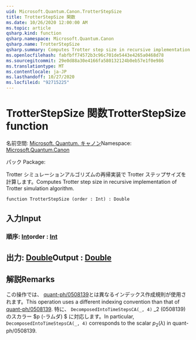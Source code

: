 ```yaml
---
uid: Microsoft.Quantum.Canon.TrotterStepSize
title: TrotterStepSize 関数
ms.date: 10/26/2020 12:00:00 AM
ms.topic: article
qsharp.kind: function
qsharp.namespace: Microsoft.Quantum.Canon
qsharp.name: TrotterStepSize
qsharp.summary: Computes Trotter step size in recursive implementation of Trotter simulation algorithm.
ms.openlocfilehash: fabfbff74572b3c96c701de5443e4265a0468d78
ms.sourcegitcommit: 29e0d88a30e4166fa580132124b0eb57e1f0e986
ms.translationtype: MT
ms.contentlocale: ja-JP
ms.lasthandoff: 10/27/2020
ms.locfileid: "92715225"
---
```

# <a name="trotterstepsize-function"></a><span data-ttu-id="ddc27-102">TrotterStepSize 関数</span><span class="sxs-lookup"><span data-stu-id="ddc27-102">TrotterStepSize function</span></span>

<span data-ttu-id="ddc27-103">名前空間: [Microsoft. Quantum. キャノン](xref:Microsoft.Quantum.Canon)</span><span class="sxs-lookup"><span data-stu-id="ddc27-103">Namespace: [Microsoft.Quantum.Canon](xref:Microsoft.Quantum.Canon)</span></span>

<span data-ttu-id="ddc27-104">パック [](https://nuget.org/packages/)</span><span class="sxs-lookup"><span data-stu-id="ddc27-104">Package: [](https://nuget.org/packages/)</span></span>


<span data-ttu-id="ddc27-105">Trotter シミュレーションアルゴリズムの再帰実装で Trotter ステップサイズを計算します。</span><span class="sxs-lookup"><span data-stu-id="ddc27-105">Computes Trotter step size in recursive implementation of Trotter simulation algorithm.</span></span>

```qsharp
function TrotterStepSize (order : Int) : Double
```


## <a name="input"></a><span data-ttu-id="ddc27-106">入力</span><span class="sxs-lookup"><span data-stu-id="ddc27-106">Input</span></span>

### <a name="order--int"></a><span data-ttu-id="ddc27-107">順序: [Int](xref:microsoft.quantum.lang-ref.int)</span><span class="sxs-lookup"><span data-stu-id="ddc27-107">order : [Int](xref:microsoft.quantum.lang-ref.int)</span></span>





## <a name="output--double"></a><span data-ttu-id="ddc27-108">出力: [Double](xref:microsoft.quantum.lang-ref.double)</span><span class="sxs-lookup"><span data-stu-id="ddc27-108">Output : [Double](xref:microsoft.quantum.lang-ref.double)</span></span>



## <a name="remarks"></a><span data-ttu-id="ddc27-109">解説</span><span class="sxs-lookup"><span data-stu-id="ddc27-109">Remarks</span></span>

<span data-ttu-id="ddc27-110">この操作では、 [quant-ph/0508139](https://arxiv.org/abs/quant-ph/0508139)とは異なるインデックス作成規則が使用されます。</span><span class="sxs-lookup"><span data-stu-id="ddc27-110">This operation uses a different indexing convention than that of [quant-ph/0508139](https://arxiv.org/abs/quant-ph/0508139).</span></span> <span data-ttu-id="ddc27-111">特に、 `DecomposedIntoTimeStepsCA(_, 4)` _2 (0508139) のスカラー $p (-ラムダ) $ に対応します。</span><span class="sxs-lookup"><span data-stu-id="ddc27-111">In particular, `DecomposedIntoTimeStepsCA(_, 4)` corresponds to the scalar $p_2(\lambda)$ in quant-ph/0508139.</span></span>